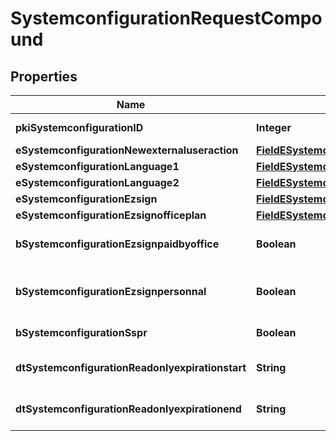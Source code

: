 

# SystemconfigurationRequestCompound

## Properties

Name | Type | Description | Notes
------------ | ------------- | ------------- | -------------
**pkiSystemconfigurationID** | **Integer** | The unique ID of the Systemconfiguration |  [optional]
**eSystemconfigurationNewexternaluseraction** | [**FieldESystemconfigurationNewexternaluseraction**](FieldESystemconfigurationNewexternaluseraction.md) |  | 
**eSystemconfigurationLanguage1** | [**FieldESystemconfigurationLanguage1**](FieldESystemconfigurationLanguage1.md) |  | 
**eSystemconfigurationLanguage2** | [**FieldESystemconfigurationLanguage2**](FieldESystemconfigurationLanguage2.md) |  | 
**eSystemconfigurationEzsign** | [**FieldESystemconfigurationEzsign**](FieldESystemconfigurationEzsign.md) |  |  [optional]
**eSystemconfigurationEzsignofficeplan** | [**FieldESystemconfigurationEzsignofficeplan**](FieldESystemconfigurationEzsignofficeplan.md) |  |  [optional]
**bSystemconfigurationEzsignpaidbyoffice** | **Boolean** | Whether if Ezsign is paid by the company or not |  [optional]
**bSystemconfigurationEzsignpersonnal** | **Boolean** | Whether if we allow the creation of personal files in eZsign | 
**bSystemconfigurationSspr** | **Boolean** | Whether if we allow SSPR | 
**dtSystemconfigurationReadonlyexpirationstart** | **String** | The start date where the system will be in read only |  [optional]
**dtSystemconfigurationReadonlyexpirationend** | **String** | The end date where the system will be in read only |  [optional]




